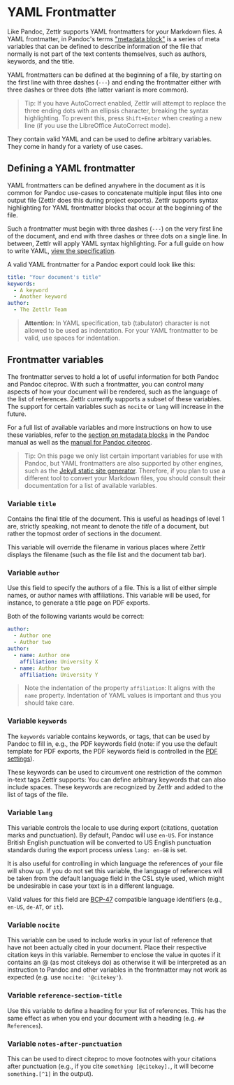 # YAML Frontmatter

Like Pandoc, Zettlr supports YAML frontmatters for your Markdown files. A YAML frontmatter, in Pandoc's terms ["metadata block"](https://pandoc.org/MANUAL.html#metadata-blocks) is a series of meta variables that can be defined to describe information of the file that normally is not part of the text contents themselves, such as authors, keywords, and the title.

YAML frontmatters can be defined at the beginning of a file, by starting on the first line with three dashes (`---`) and ending the frontmatter either with three dashes or three dots (the latter variant is more common).

> Tip: If you have AutoCorrect enabled, Zettlr will attempt to replace the three ending dots with an ellipsis character, breaking the syntax highlighting. To prevent this, press `Shift+Enter` when creating a new line (if you use the LibreOffice AutoCorrect mode).

They contain valid YAML and can be used to define arbitrary variables. They come in handy for a variety of use cases.

## Defining a YAML frontmatter

YAML frontmatters can be defined anywhere in the document as it is common for Pandoc use-cases to concatenate multiple input files into one output file (Zettlr does this during project exports). Zettlr supports syntax highlighting for YAML frontmatter blocks that occur at the beginning of the file.

Such a frontmatter must begin with three dashes (`---`) on the very first line of the document, and end with three dashes or three dots on a single line. In between, Zettlr will apply YAML syntax highlighting. For a full guide on how to write YAML, [view the specification](https://yaml.org/spec/1.2/spec.html).

A valid YAML frontmatter for a Pandoc export could look like this:

```yaml
title: "Your document's title"
keywords:
  - A keyword
  - Another keyword
author:
  - The Zettlr Team
```

> **Attention**: In YAML specification, tab (tabulator) character is not allowed to be used as indentation. For your YAML frontmatter to be valid, use spaces for indentation.


## Frontmatter variables

The frontmatter serves to hold a lot of useful information for both Pandoc and Pandoc citeproc. With such a frontmatter, you can control many aspects of how your document will be rendered, such as the language of the list of references. Zettlr currently supports a subset of these variables. The support for certain variables such as `nocite` or `lang` will increase in the future.

For a full list of available variables and more instructions on how to use these variables, refer to the [section on metadata blocks](https://pandoc.org/MANUAL.html#metadata-blocks) in the Pandoc manual as well as the [manual for Pandoc citeproc](https://github.com/jgm/pandoc-citeproc/blob/master/man/pandoc-citeproc.1.md).

> Tip: On this page we only list certain important variables for use with Pandoc, but YAML frontmatters are also supported by other engines, such as the [Jekyll static site generator](https://jekyllrb.com/docs/front-matter/). Therefore, if you plan to use a different tool to convert your Markdown files, you should consult their documentation for a list of available variables.

### Variable `title`

Contains the final title of the document. This is useful as headings of level 1 are, strictly speaking, not meant to denote the _title_ of a document, but rather the topmost order of sections in the document.

This variable will override the filename in various places where Zettlr displays the filename (such as the file list and the document tab bar).

### Variable `author`

Use this field to specify the authors of a file. This is a list of either simple names, or author names with affiliations. This variable will be used, for instance, to generate a title page on PDF exports.

Both of the following variants would be correct:

```yaml
author:
  - Author one
  - Author two
author:
  - name: Author one
    affiliation: University X
  - name: Author two
    affiliation: University Y
```

> Note the indentation of the property `affiliation`: It aligns with the `name` property. Indentation of YAML values is important and thus you should take care.

### Variable `keywords`

The `keywords` variable contains keywords, or tags, that can be used by Pandoc to fill in, e.g., the PDF keywords field (note: if you use the default template for PDF exports, the PDF keywords field is controlled in the [PDF settings](../reference/settings.md#pdf-preferences)).

These keywords can be used to circumvent one restriction of the common in-text tags Zettlr supports: You can define arbitrary keywords that can also include spaces. These keywords are recognized by Zettlr and added to the list of tags of the file.

### Variable `lang`

This variable controls the locale to use during export (citations, quotation marks and punctuation). By default, Pandoc will use `en-US`. For instance British English punctuation will be converted to US English punctuation standards during the export process unless `lang: en-GB` is set.

It is also useful for controlling in which language the references of your file will show up.  If you do not set this variable, the language of references will be taken from the default language field in the CSL style used, which might be undesirable in case your text is in a different language.

Valid values for this field are [BCP-47](https://tools.ietf.org/html/bcp47) compatible language identifiers (e.g., `en-US`, `de-AT`, or `it`).

### Variable `nocite`

This variable can be used to include works in your list of reference that have not been actually cited in your document. Place their respective citation keys in this variable.  Remember to enclose the value in quotes if it contains an @ (as most citekeys do) as otherwise it will be interpreted as an instruction to Pandoc and other variables in the frontmatter may not work as expected (e.g. use `nocite: '@citekey'`).

### Variable `reference-section-title`

Use this variable to define a heading for your list of references. This has the same effect as when you end your document with a heading (e.g. `## References`).

### Variable `notes-after-punctuation`

This can be used to direct citeproc to move footnotes with your citations after punctuation (e.g., if you cite `something [@citekey].`, it will become `something.[^1]` in the output).
